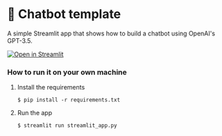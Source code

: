 # 💬 Chatbot template

A simple Streamlit app that shows how to build a chatbot using OpenAI's GPT-3.5.

[![Open in Streamlit](https://static.streamlit.io/badges/streamlit_badge_black_white.svg)](https://chatbot-template.streamlit.app/)

### How to run it on your own machine




1. Install the requirements

   ```
   $ pip install -r requirements.txt
   ```

2. Run the app

   ```
   $ streamlit run streamlit_app.py
   ```
